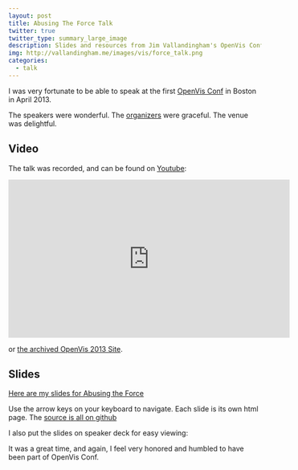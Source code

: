 ```yaml
---
layout: post
title: Abusing The Force Talk
twitter: true
twitter_type: summary_large_image
description: Slides and resources from Jim Vallandingham's OpenVis Conf 2013 talk on using force directed layouts in interesting ways.
img: http://vallandingham.me/images/vis/force_talk.png
categories:
  - talk
---
```


I was very fortunate to be able to speak at the first [OpenVis Conf](http://openvisconf.com/) in Boston in April 2013.

The speakers were wonderful. The [organizers](http://bocoup.com/) were graceful. The venue was delightful.

## Video

The talk was recorded, and can be found on [Youtube](https://www.youtube.com/watch?v=Mucmb33711A):

<iframe width="560" height="315" src="https://www.youtube.com/embed/Mucmb33711A" frameborder="0" allowfullscreen></iframe>

or [the archived OpenVis 2013 Site](https://openvisconf.com/2013/).

## Slides

[Here are my slides for Abusing the Force](http://vallandingham.me/force_talk/#0)

Use the arrow keys on your keyboard to navigate. Each slide is its own html page. The [source is all on github](https://github.com/vlandham/force_talk)

I also put the slides on speaker deck for easy viewing:

<script async class="speakerdeck-embed" data-id="e9bb8300a1ec013092ef0af45ce6d40d" data-ratio="1.33333333333333" src="//speakerdeck.com/assets/embed.js">
</script>

It was a great time, and again, I feel very honored and humbled to have been part of OpenVis Conf.
